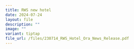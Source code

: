 ```yaml
---
title: RWS new hotel
date: 2024-07-24
layout: file
description: ""
image: ""
variant: tiptap
file_url: /files/230714_RWS_Hotel_Ora_News_Release.pdf
---
```

